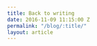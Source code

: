 ```yaml
---
title: Back to writing
date: 2016-11-09 11:15:00 Z
permalink: "/blog/:title/"
layout: article
---
```


